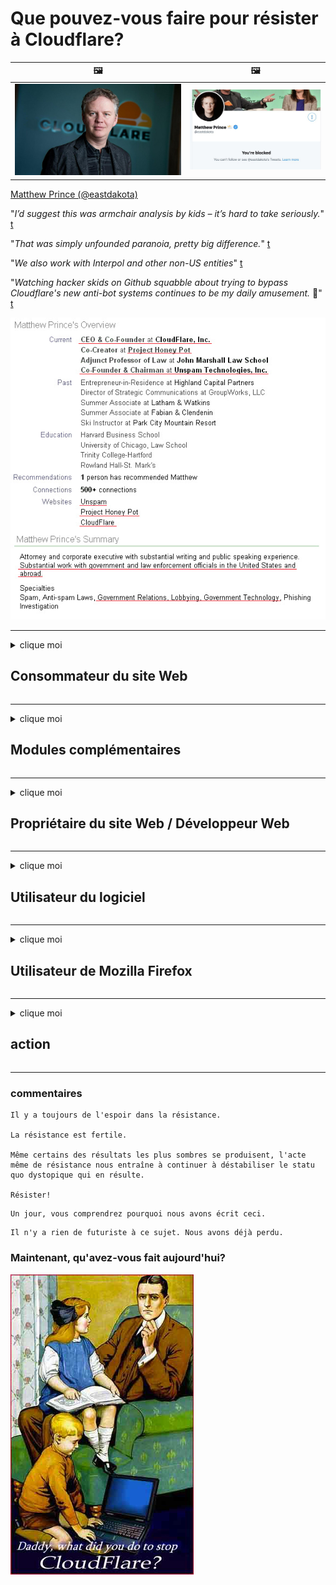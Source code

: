 # Que pouvez-vous faire pour résister à Cloudflare?

| 🖼 | 🖼 |
| --- | --- |
| ![](../image/matthew_prince.jpg) | ![](../image/blockedbymatthewprince.jpg) |

[Matthew Prince (@eastdakota)](https://twitter.com/eastdakota)

"*I’d suggest this was armchair analysis by kids – it’s hard to take seriously.*" [t](https://www.theguardian.com/technology/2015/nov/19/cloudflare-accused-by-anonymous-helping-isis)

"*That was simply unfounded paranoia, pretty big difference.*"  [t](https://twitter.com/xxdesmus/status/992757936123359233)

"*We also work with Interpol and other non-US entities*" [t](https://twitter.com/eastdakota/status/1203028504184360960)

"*Watching hacker skids on Github squabble about trying to bypass Cloudflare's new anti-bot systems continues to be my daily amusement.* 🍿" [t](https://twitter.com/eastdakota/status/1273277839102656515)


![](../image/whoismp.jpg)

---


<details>
<summary>clique moi

## Consommateur du site Web
</summary>


- Si le site Web que vous aimez utilise Cloudflare, dites-leur de ne pas utiliser Cloudflare.
  - Se plaindre sur les réseaux sociaux tels que Facebook, Reddit, Twitter ou Mastodon ne fait aucune différence. [Les actions sont plus bruyantes que les hashtags.](https://twitter.com/phyzonloop/status/1274132092490862594)
  - Essayez de contacter le propriétaire du site Web si vous souhaitez vous rendre utile.

[Cloudflare a dit](https://github.com/Eloston/ungoogled-chromium/issues/783):
```
Nous vous recommandons de contacter les administrateurs pour les services ou sites spécifiques avec lesquels vous rencontrez des problèmes et de partager votre expérience.
```

[Si vous ne le demandez pas, le propriétaire du site Web ne connaîtra jamais ce problème.](../PEOPLE.md)

![](../image/liberapay.jpg)

[Exemple réussi](https://counterpartytalk.org/t/turn-off-cloudflare-on-counterparty-co-plz/164/5).<br>
Vous avez un problème? [Élevez votre voix maintenant.](https://github.com/maraoz/maraoz.github.io/issues/1) Exemple ci-dessous.

```
Vous ne faites que contribuer à la censure des entreprises et à la surveillance de masse.
https://codeberg.org/crimeflare/cloudflare-tor/src/branch/master/README.md
```

```
Votre page Web se trouve dans le jardin clos privé abusant de la vie privée de CloudFlare.
https://codeberg.org/crimeflare/cloudflare-tor/
```

- Prenez le temps de lire la politique de confidentialité du site Web.
  - si le site Web est derrière Cloudflare ou si le site Web utilise des services connectés à Cloudflare.

Il doit expliquer ce qu'est le "Cloudflare" et demander la permission de partager vos données avec Cloudflare. Le non-respect de cette consigne entraînera un abus de confiance et le site Web en question doit être évité.

[Un exemple de politique de confidentialité acceptable est ici](https://archive.is/bDlTz) ("Subprocessors" > "Entity Name")

```
J'ai lu votre politique de confidentialité et je ne trouve pas le mot Cloudflare.
Je refuse de partager des données avec vous si vous continuez à transmettre mes données à Cloudflare.
https://codeberg.org/crimeflare/cloudflare-tor/
```

Ceci est un exemple de politique de confidentialité qui n'a pas le mot Cloudflare.
[Liberland Jobs](https://archive.is/daKIr) [privacy policy](https://docsend.com/view/feiwyte):

![](../image/cfwontobey.jpg)

Cloudflare a sa propre politique de confidentialité.
[Cloudflare adore faire du doxxing.](https://www.reddit.com/r/GamerGhazi/comments/2s64fe/be_wary_reporting_to_cloudflare/)

Voici un bon exemple de formulaire d'inscription de site Web.
AFAIK, aucun site Web ne le fait. Leur ferez-vous confiance?

```
En cliquant sur «S'inscrire à XYZ», vous acceptez nos conditions d'utilisation et notre déclaration de confidentialité.
Vous acceptez également de partager vos données avec Cloudflare et acceptez également la déclaration de confidentialité de cloudflare.
Si Cloudflare divulgue vos informations ou ne vous permet pas de vous connecter à nos serveurs, ce n'est pas de notre faute. [*]

[ S'inscrire ] [ je ne suis pas d'accord ]
```
[*] [PEOPLE.md](../PEOPLE.md)


- Essayez de ne pas utiliser leur service. N'oubliez pas que Cloudflare vous surveille.
  - ["I'm in your TLS, sniffin' your passworz"](../image/iminurtls.jpg)

- Recherchez un autre site Web. Il existe des alternatives et des opportunités sur Internet!

- Convainquez vos amis d'utiliser Tor au quotidien.
  - L'anonymat devrait être la norme de l'Internet ouvert!
  - [Notez que le projet Tor n'aime pas ce projet.](../HISTORY.md)

</details>

------

<details>
<summary>clique moi

## Modules complémentaires
</summary>

- Si votre navigateur est Firefox, Tor Browser ou Ungoogled Chromium, utilisez l'un de ces modules complémentaires ci-dessous.
  - Si vous souhaitez ajouter un autre nouveau module complémentaire, renseignez-vous d'abord.


| Nom | Développeur | Soutien | Peut bloquer | Peut notifier | Chrome |
| -------- | -------- | -------- | -------- | -------- | -------- |
| [Bloku Cloudflaron MITM-Atakon](../subfiles/about.bcma.md) | #Addon | [ ? ](README.md) | **Oui**     | **Oui**     |  **Oui** |
| [Ĉu ligoj estas vundeblaj al MITM-atako?](../subfiles/about.ismm.md) | #Addon | [ ? ](README.md) | Non     | **Oui**     |  **Oui** |
| [Ĉu ĉi tiuj ligoj blokos Tor-uzanton?](../subfiles/about.isat.md) | #Addon | [ ? ](README.md) | Non     | **Oui**     |  **Oui** |
| [Block Cloudflare MITM Attack](https://trac.torproject.org/projects/tor/attachment/ticket/24351/block_cloudflare_mitm_attack-1.0.14.1-an%2Bfx.xpi)<br>[**DELETED BY TOR PROJECT**](../HISTORY.md) | nullius | [ ? ](tool/block_cloudflare_mitm_fx), [Link](README.md) | **Oui**     | **Oui**     |  Non |
| [TPRB](http://34ahehcli3epmhbu2wbl6kw6zdfl74iyc4vg3ja4xwhhst332z3knkyd.onion/) | Sw | [ ? ](http://34ahehcli3epmhbu2wbl6kw6zdfl74iyc4vg3ja4xwhhst332z3knkyd.onion/) | **Oui**     | **Oui**     |  Non |
| [Detect Cloudflare](https://addons.mozilla.org/en-US/firefox/addon/detect-cloudflare/) | Frank Otto | [ ? ](https://github.com/traktofon/cf-detect) | Non     | **Oui**     |  Non |
| [True Sight](https://addons.mozilla.org/en-US/firefox/addon/detect-cloudflare-plus/) | claustromaniac | [ ? ](https://github.com/claustromaniac/detect-cloudflare-plus) | Non     | **Oui**     |  Non |
| [Which Cloudflare datacenter am I visiting?](https://addons.mozilla.org/en-US/firefox/addon/cf-pop/) | 依云 | [ ? ](https://github.com/lilydjwg/cf-pop) | Non     | **Oui**     |  Non |


- "Decentraleyes" peut arrêter la connexion à "CDNJS (Cloudflare)".
  - Il empêche de nombreuses requêtes d'atteindre les réseaux et sert des fichiers locaux pour empêcher les sites de se briser.
  - Le développeur a répondu: "[very concerning indeed](https://github.com/Synzvato/decentraleyes/issues/236#issuecomment-352049501)", "[widespread usage severely centralizes the web](https://github.com/Synzvato/decentraleyes/issues/251#issuecomment-366752049)"

- [Vous pouvez également supprimer ou vous méfier du certificat Cloudflare de votre autorité de certification (CA).](https://www.ssl.com/how-to/remove-root-certificate-firefox/)

</details>

------

<details>
<summary>clique moi

## Propriétaire du site Web / Développeur Web
</summary>


![](../image/word_cloudflarefree.jpg)

- N'utilisez pas la solution Cloudflare, période.
  - Vous pouvez faire mieux que ça, non? [Voici comment supprimer des abonnements, des plans, des domaines ou des comptes Cloudflare.](https://support.cloudflare.com/hc/en-us/articles/200167776-Removing-subscriptions-plans-domains-or-accounts)

| 🖼 | 🖼 |
| --- | --- |
| ![](../image/htmlalertcloudflare.jpg) | ![](../image/htmlalertcloudflare2.jpg) |

- Vous voulez plus de clients? Vous savez ce qu'il faut faire. L'indice est "au-dessus de la ligne".
  - [Bonjour, vous avez écrit "Nous prenons votre vie privée au sérieux" mais j'ai eu "Erreur 403 Proxy anonyme interdit non autorisé".](https://it.slashdot.org/story/19/02/19/0033255/stop-saying-we-take-your-privacy-and-security-seriously) Pourquoi bloquez-vous Tor ou VPN? [Et pourquoi bloquez-vous les e-mails temporaires?](http://nomdjgwjvyvlvmkolbyp3rocn2ld7fnlidlt2jjyotn3qqsvzs2gmuyd.onion/mail/)

![](../image/anonexist.jpg)

- L'utilisation de Cloudflare augmentera les risques de panne. Les visiteurs ne peuvent pas accéder à votre site Web si votre serveur est en panne ou Cloudflare est en panne.
  - [Pensiez-vous vraiment que Cloudflare ne tomberait jamais en panne?](https://www.ibtimes.com/cloudflare-down-not-working-sites-producing-504-gateway-timeout-errors-2618008) [Another](https://twitter.com/Jedduff/status/1097875615997399040) [sample](https://twitter.com/search?f=tweets&vertical=default&q=Cloudflare%20is%20having%20problems). [Need more](../PEOPLE.md)?

![](../image/cloudflareinternalerror.jpg)

- L'utilisation de Cloudflare pour proxy votre «service API», «serveur de mise à jour logicielle» ou «flux RSS» nuira à votre client. Un client vous a appelé et vous a dit "Je ne peux plus utiliser votre API", et vous n'avez aucune idée de ce qui se passe. Cloudflare peut bloquer silencieusement votre client. Pensez-vous que ça va?
  - Il existe de nombreux services en ligne de lecteur RSS et de lecteur RSS. Pourquoi publiez-vous des flux RSS si vous n'autorisez pas les gens à s'abonner?

![](../image/rssfeedovercf.jpg)

- Avez-vous besoin d'un certificat HTTPS? Utilisez "Let's Encrypt" ou achetez-le simplement auprès d'une société CA.

- Avez-vous besoin d'un serveur DNS? Vous ne pouvez pas configurer votre propre serveur? Et eux: [Hurricane Electric Free DNS](https://dns.he.net/), [Dyn.com](https://dyn.com/dns/), [1984 Hosting](https://www.1984hosting.com/), [Afraid.Org (L'administrateur supprime votre compte si vous utilisez TOR)](https://freedns.afraid.org/)

- Vous recherchez un service d'hébergement? Gratuit seulement? Et eux: [Onion Service](http://vww6ybal4bd7szmgncyruucpgfkqahzddi37ktceo3ah7ngmcopnpyyd.onion/en/security/network-security/tor/onionservices-best-practices), [Free Web Hosting Area](https://freewha.com/), [Autistici/Inventati Web Site Hosting](https://www.autinv5q6en4gpf4.onion/services/website), [Github Pages](https://pages.github.com/), [Surge](https://surge.sh/)
  - [Alternatives à Cloudflare](../subfiles/cloudflare-alternatives.md)

- Utilisez-vous "cloudflare-ipfs.com"? [Savez-vous que Cloudflare IPFS est mauvais?](../PEOPLE.md)

- Installez le pare-feu d'application Web tel que OWASP et Fail2Ban sur votre serveur et configurez-le correctement.
  - Bloquer Tor n'est pas une solution. Ne punissez pas tout le monde uniquement pour les petits mauvais utilisateurs.

- Redirigez ou empêchez les utilisateurs de "Cloudflare Warp" d'accéder à votre site Web. Et donnez une raison si vous le pouvez.

> Liste IP: "[Plages IP actuelles de Cloudflare](cloudflare_inc/)"

> A: Bloquez-les

```
server {
...
deny 173.245.48.0/20;
deny 103.21.244.0/22;
deny 103.22.200.0/22;
deny 103.31.4.0/22;
deny 141.101.64.0/18;
deny 108.162.192.0/18;
deny 190.93.240.0/20;
deny 188.114.96.0/20;
deny 197.234.240.0/22;
deny 198.41.128.0/17;
deny 162.158.0.0/15;
deny 104.16.0.0/12;
deny 172.64.0.0/13;
deny 131.0.72.0/22;
deny 2400:cb00::/32;
deny 2606:4700::/32;
deny 2803:f800::/32;
deny 2405:b500::/32;
deny 2405:8100::/32;
deny 2a06:98c0::/29;
deny 2c0f:f248::/32;
...
}
```

> B: Rediriger vers la page d'avertissement

```
http {
...
geo $iscf {
default 0;
173.245.48.0/20 1;
103.21.244.0/22 1;
103.22.200.0/22 1;
103.31.4.0/22 1;
141.101.64.0/18 1;
108.162.192.0/18 1;
190.93.240.0/20 1;
188.114.96.0/20 1;
197.234.240.0/22 1;
198.41.128.0/17 1;
162.158.0.0/15 1;
104.16.0.0/12 1;
172.64.0.0/13 1;
131.0.72.0/22 1;
2400:cb00::/32 1;
2606:4700::/32 1;
2803:f800::/32 1;
2405:b500::/32 1;
2405:8100::/32 1;
2a06:98c0::/29 1;
2c0f:f248::/32 1;
}
...
}

server {
...
if ($iscf) {rewrite ^ https://example.com/cfwsorry.php;}
...
}

<?php
header('HTTP/1.1 406 Not Acceptable');
echo <<<CLOUDFLARED
Thank you for visiting ourwebsite.com!<br />
We are sorry, but we can't serve you because your connection is being intercepted by Cloudflare.<br />
Please read https://codeberg.org/crimeflare/cloudflare-tor for more information.<br />
CLOUDFLARED;
die();
```

- Configurez Tor Onion Service ou I2P insite si vous croyez en la liberté et accueillez les utilisateurs anonymes.

- Demandez conseil à d'autres opérateurs de double site Web Clearnet / Tor et faites-vous des amis anonymes!

</details>

------

<details>
<summary>clique moi

## Utilisateur du logiciel
</summary>


- Discord utilise CloudFlare. Des alternatives? Nous recommandons [**Briar** (Android)](https://f-droid.org/en/packages/org.briarproject.briar.android/), [Ricochet (PC)](https://ricochet.im/), [Tox + Tor (Android/PC)](https://tox.chat/download.html)
  - Briar inclut le démon Tor pour que vous n'ayez pas à installer Orbot.
  - Les développeurs Qwtch, Open Privacy, ont supprimé le projet stop_cloudflare de leur service git sans préavis.

- Si vous utilisez Debian GNU / Linux, ou tout autre dérivé, abonnez-vous: [bug #831835](https://bugs.debian.org/cgi-bin/bugreport.cgi?bug=831835). Et si vous le pouvez, aidez à vérifier le correctif et aidez le responsable à tirer la bonne conclusion quant à savoir s'il doit être accepté.

- Recommandez toujours ces navigateurs.

| Nom | Développeur | Soutien | Commenter |
| -------- | -------- | -------- | -------- |
| [Ungoogled-Chromium](https://ungoogled-software.github.io/ungoogled-chromium-binaries/) | Eloston | [ ? ](https://github.com/Eloston/ungoogled-chromium) | PC (Win, Mac, Linux)  _!Tor_ |
| [Bromite](https://www.bromite.org/fdroid) | Bromite | [ ? ](https://github.com/bromite/bromite/issues) | Android  _!Tor_ |
| [Tor Browser](https://www.torproject.org/download/) | Tor Project | [ ? ](https://support.torproject.org/) | PC (Win, Mac, Linux)  _Tor_|
| [Tor Browser Android](https://www.torproject.org/download/) | Tor Project | [ ? ](https://support.torproject.org/) | Android  _Tor_|
| [Onion Browser](https://itunes.apple.com/us/app/onion-browser/id519296448?mt=8) | Mike Tigas | [ ? ](https://github.com/OnionBrowser/OnionBrowser/issues) | Apple iOS  _Tor_|
| [GNU/Icecat](https://www.gnu.org/software/gnuzilla/) | GNU | [ ? ](https://www.gnu.org/software/gnuzilla/) | PC (Linux) |
| [IceCatMobile](https://f-droid.org/en/packages/org.gnu.icecat/) | GNU | [ ? ](https://lists.gnu.org/mailman/listinfo/bug-gnuzilla) | Android |
| [Iridium Browser](https://iridiumbrowser.de/about/) | Iridium | [ ? ](https://github.com/iridium-browser/iridium-browser/) | PC (Win, Mac, Linux, OpenBSD) |


La confidentialité des autres logiciels est imparfaite. Cela ne veut pas dire que le navigateur Tor est "parfait".
Il n'y a pas de 100% sécurisé ni 100% privé sur Internet et la technologie.

- Vous ne voulez pas utiliser Tor? Vous pouvez utiliser n'importe quel navigateur avec le démon Tor.
  - [Notez que le projet Tor n'aime pas ça.](https://support.torproject.org/tbb/tbb-9/) Utilisez le navigateur Tor si vous êtes en mesure de le faire.
- [Comment utiliser Chromium avec Tor](../subfiles/chromium_tor.md)


Parlons de la confidentialité des autres logiciels.

- [Si vous avez vraiment besoin d'utiliser Firefox, choisissez "Firefox ESR".](https://www.mozilla.org/en-US/firefox/organizations/)
  - [Firefox - Chien de garde des logiciels espions](https://spyware.neocities.org/articles/firefox.html)
  - [Firefox rejette la liberté d'expression et interdit la liberté d'expression](https://web.archive.org/web/20200423010026/https://reclaimthenet.org/firefox-rejects-free-speech-bans-free-speech-commenting-plugin-dissenter-from-its-extensions-gallery/)
  - ["Plus de 100 votes contre. Il semble que demander à un éditeur de logiciels de s'en tenir à ... le logiciel est tout simplement trop de nos jours."](https://old.reddit.com/r/firefox/comments/gutdiw/weve_got_work_to_do_the_mozilla_blog/fslbbb6/)
  - [Euh, pourquoi Firefox me montre-t-il des liens sponsorisés dans ma barre d'URL?](https://www.reddit.com/r/firefox/comments/jybx2w/uh_why_is_firefox_showing_me_sponsored_links_in/)
  - [Mozilla - Diable incarné](https://digdeeper.neocities.org/ghost/mozilla.html)

- [N'oubliez pas que Mozilla utilise le service Cloudflare.](https://www.robtex.com/dns-lookup/www.mozilla.org) [Ils utilisent également le service DNS de Cloudflare sur leur produit.](https://www.theregister.co.uk/2018/03/21/mozilla_testing_dns_encryption/)

- [Mozilla a officiellement rejeté ce ticket.](https://bugzilla.mozilla.org/show_bug.cgi?id=1426618)

- [Firefox Focus est une blague.](https://github.com/mozilla-mobile/focus-android/issues/1743) [Ils ont promis de désactiver la télémétrie, mais ils l'ont changé.](https://github.com/mozilla-mobile/focus-android/issues/4210)

- [Le développeur de PaleMoon / Basilisk adore Cloudflare.](https://github.com/mozilla-mobile/focus-android/issues/1743#issuecomment-345993097)
  - [Le serveur d'archives de Pale Moon a piraté et propagé des logiciels malveillants pendant 18 mois](https://www.reddit.com/r/privacytoolsIO/comments/cc808y/pale_moons_archive_server_hacked_and_spread/)
  - Il déteste aussi les utilisateurs de Tor - "[Qu'il soit hostile envers Tor. Je pense que la plupart des sites devraient être hostiles envers Tor compte tenu de son facteur d'abus extrêmement élevé.](https://github.com/yacy/yacy_search_server/issues/314#issuecomment-565932097)"

- [Waterfox a un grave problème de "téléphones à la maison"](https://spyware.neocities.org/articles/waterfox.html)

- [Google Chrome est un logiciel espion.](https://www.gnu.org/proprietary/malware-google.en.html)
  - [Google profile votre activité.](https://spyware.neocities.org/articles/chrome.html)

- [SRWare Iron établit trop de connexions téléphoniques à la maison.](https://spyware.neocities.org/articles/iron.html) Il se connecte également aux domaines Google.

- [Brave Browser liste blanche des trackers Facebook / Twitter.](https://www.bleepingcomputer.com/news/security/facebook-twitter-trackers-whitelisted-by-brave-browser/)
  - [Voici d'autres problèmes.](https://spyware.neocities.org/articles/brave.html)
  - [identifiant d'affilié binance](https://twitter.com/cryptonator1337/status/1269594587716374528)

- [Microsoft Edge permet à Facebook d'exécuter du code Flash derrière le dos des utilisateurs.](https://www.zdnet.com/article/microsoft-edge-lets-facebook-run-flash-code-behind-users-backs/)

- [Vivaldi ne respecte pas votre vie privée.](https://spyware.neocities.org/articles/vivaldi.html)

- [Niveau de logiciel espion Opera: extrêmement élevé](https://spyware.neocities.org/articles/opera.html)

- Apple iOS: [Vous ne devriez pas du tout utiliser iOS, principalement parce qu'il s'agit d'un malware.](https://www.gnu.org/proprietary/malware-apple.html)

Par conséquent, nous recommandons uniquement le tableau ci-dessus. Rien d'autre.

</details>

------

<details>
<summary>clique moi

## Utilisateur de Mozilla Firefox
</summary>


- "Firefox Nightly" enverra des informations de niveau de débogage aux serveurs Mozilla sans méthode de désactivation.
  - [Les serveurs Mozilla sont derrière Cloudflare](https://www.digwebinterface.com/?hostnames=www.mozilla.org%0D%0Amozilla.cloudflare-dns.com&type=&ns=resolver&useresolver=8.8.4.4&nameservers=)

- Il est possible d'interdire à Firefox de se connecter aux serveurs Mozilla.
  - [Guide des modèles de politiques de Mozilla](https://github.com/mozilla/policy-templates/blob/master/README.md)
  - Gardez à l'esprit que cette astuce pourrait cesser de fonctionner dans les versions ultérieures, car Mozilla aime se mettre sur liste blanche.
  - Utilisez un pare-feu et un filtre DNS pour les bloquer complètement.

"`/distribution/policies.json`"

>     "WebsiteFilter": {
> 		"Block": [
> 		"*://*.mozilla.com/*",
> 		"*://*.mozilla.net/*",
> 		"*://*.mozilla.org/*",
> 		"*://webcompat.com/*",
> 		"*://*.firefox.com/*",
> 		"*://*.thunderbird.net/*",
> 		"*://*.cloudflare.com/*"
> 		]
>     },


- ~~Signalez un bug sur le tracker de Mozilla, en leur disant de ne pas utiliser Cloudflare.~~ Il y avait un rapport de bogue sur bugzilla. De nombreuses personnes ont fait part de leur inquiétude, mais le bogue a été caché par l'administrateur en 2018.

- Vous pouvez désactiver DoH dans Firefox.
  - [Changer le fournisseur DNS par défaut de Firefox](../subfiles/change-firefox-dns.md)

![](../image/firefoxdns.jpg)

- [Si vous souhaitez utiliser un DNS non-FAI, envisagez d'utiliser le service DNS OpenNIC Tier2 ou l'un des services DNS non-Cloudflare.](https://wiki.opennic.org/start)
![](../image/opennic.jpg)
  - Bloquez Cloudflare avec DNS. [Crimeflare DNS](https://dns.crimeflare.eu.org/)

- Vous pouvez utiliser Tor comme résolveur DNS. [Si vous n'êtes pas un expert de Tor, posez la question ici.](https://tor.stackexchange.com/)

> **Comment?**
> 1. Téléchargez Tor et installez-le sur votre ordinateur.
> 2. Ajoutez cette ligne au fichier "torrc".
> DNSPort 127.0.0.1:53
> 3. Redémarrez Tor.
> 4. Réglez le serveur DNS de votre ordinateur sur "127.0.0.1".

</details>

------

<details>
<summary>clique moi

## action
</summary>


- Parlez aux autres autour de vous des dangers de Cloudflare.

- [Aidez à améliorer ce référentiel.](https://codeberg.org/crimeflare/cloudflare-tor).
  - Les listes, les arguments contre et les détails.

- [Documentez et rendez très public les problèmes liés à Cloudflare (et aux entreprises similaires), en veillant à mentionner ce référentiel lorsque vous le faites](https://codeberg.org/crimeflare/cloudflare-tor) :)

- Faites en sorte que davantage de personnes utilisent Tor par défaut afin qu'elles puissent découvrir le Web du point de vue de différentes parties du monde.

- Créez des groupes, dans les médias sociaux et dans l'espace de viande, dédiés à la libération du monde de Cloudflare.

- Le cas échéant, créez un lien vers ces groupes sur ce référentiel - cela peut être un endroit pour coordonner le travail en groupe.

- [Démarrez une coopérative qui peut fournir une alternative non professionnelle significative à Cloudflare.](../subfiles/cloudflare-alternatives.md)

- Faites-nous part de toutes les alternatives pour aider au moins à fournir une défense multicouche contre Cloudflare.

- Si vous êtes un client Cloudflare, définissez vos paramètres de confidentialité et attendez qu'ils les enfreignent.
  - [Ensuite, portez-les sous des accusations anti-spam / violation de la vie privée.](https://twitter.com/thexpaw/status/1108424723233419264)

- Si vous êtes aux États-Unis d'Amérique et que le site Web en question est une banque ou un comptable, essayez de faire pression sur la loi Gramm – Leach – Bliley Act ou de la loi Americans with DIsabilities Act et indiquez-nous jusqu'où vous en êtes. .

- Si le site Web est un site gouvernemental, essayez d'exercer une pression juridique en vertu du 1er amendement de la Constitution américaine.

- Si vous êtes citoyen de l'UE, contactez le site Web pour envoyer vos informations personnelles conformément au règlement général sur la protection des données. S'ils refusent de vous donner vos informations, c'est une violation de la loi.

- Pour les entreprises qui prétendent offrir des services sur leur site Web, essayez de les signaler comme de «fausses publicités» aux organisations de protection des consommateurs et à BBB. Les sites Web Cloudflare sont desservis par des serveurs Cloudflare.

- [L'UIT suggère dans le contexte américain que Cloudflare commence à devenir suffisamment grand pour que la loi antitrust puisse leur être imposée.](https://www.itu.int/en/ITU-T/Workshops-and-Seminars/20181218/Documents/Geoff_Huston_Presentation.pdf)

- Il est concevable que la version 4 de la GNU GPL puisse inclure une disposition contre le stockage du code source derrière un tel service, exigeant pour tous les programmes GPLv4 et ultérieurs qu'au moins le code source soit accessible via un support qui ne discrimine pas les utilisateurs de Tor.

</details>

------

### commentaires

```
Il y a toujours de l'espoir dans la résistance.

La résistance est fertile.

Même certains des résultats les plus sombres se produisent, l'acte même de résistance nous entraîne à continuer à déstabiliser le statu quo dystopique qui en résulte.

Résister!
```

```
Un jour, vous comprendrez pourquoi nous avons écrit ceci.
```

```
Il n'y a rien de futuriste à ce sujet. Nous avons déjà perdu.
```

### Maintenant, qu'avez-vous fait aujourd'hui?


![](../image/stopcf.jpg)
